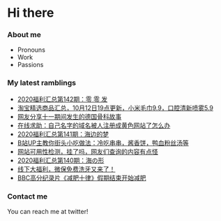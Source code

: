 # Hi there 

### About me
- Pronouns
- Work
- Passions 

### My latest ramblings
<!-- BLOGPOSTS:START -->
- [2020福利汇总第142期：零 零 发](https://fuliba2020.net/2020142.html)
- [淘宝精选商品汇总，10月12日19点更新，小米毛巾9.9，口腔清新喷雾5.9](https://fuliba2020.net/99.html)
- [网友分享十一期间发生的德国骨科故事](https://fuliba2020.net/dggk.html)
- [在线求助：自己名字的域名被人注册成黄色网站了怎么办](https://fuliba2020.net/liulicheng.html)
- [2020福利汇总第141期：海边的梦](https://fuliba2020.net/2020141.html)
- [B站UP主教你街头小吃做法：冷吃串串，酱香饼，鸭血粉丝汤等](https://fuliba2020.net/pingping.html)
- [网站可用性检测，挂了吗，网友们查询的内容有点怪](https://fuliba2020.net/gualemang.html)
- [2020福利汇总第140期：海の形](https://fuliba2020.net/2020140.html)
- [线下大福利，微保免费洗牙又来了！](https://fuliba2020.net/xiya2020.html)
- [BBC高分纪录片《减肥十律》假期结束开始减肥](https://fuliba2020.net/losing-weight.html)
<!-- BLOGPOSTS:END -->

### Contact me
You can reach me at twitter!
